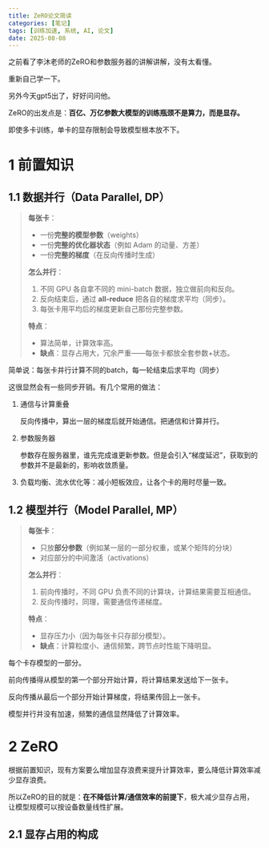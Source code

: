 ```yaml
---
title: ZeRO论文简读
categories: [笔记]
tags: [训练加速, 系统, AI, 论文]
date: 2025-08-08
---
```


之前看了李沐老师的ZeRO和参数服务器的讲解讲解，没有太看懂。

重新自己学一下。

另外今天gpt5出了，好好问问他。

<!--more-->

ZeRO的出发点是：**百亿、万亿参数大模型的训练瓶颈不是算力，而是显存。**

即使多卡训练，单卡的显存限制会导致模型根本放不下。



# 1 前置知识

## 1.1 数据并行（Data Parallel, DP）

> **每张卡**：
>
> - 一份**完整的模型参数**（weights）
> - 一份**完整的优化器状态**（例如 Adam 的动量、方差）
> - 一份**完整的梯度**（在反向传播时生成）
>
> **怎么并行**：
>
> 1. 不同 GPU 各自拿不同的 mini-batch 数据，独立做前向和反向。
> 2. 反向结束后，通过 **all-reduce** 把各自的梯度求平均（同步）。
> 3. 每张卡用平均后的梯度更新自己那份完整参数。
>
> **特点**：
>
> - 算法简单，计算效率高。
> - **缺点**：显存占用大，冗余严重——每张卡都放全套参数+状态。

简单说：每张卡并行计算不同的batch，每一轮结束后求平均（同步）

这很显然会有一些同步开销。有几个常用的做法：

1. 通信与计算重叠

    反向传播中，算出一层的梯度后就开始通信。把通信和计算并行。

2. 参数服务器

    参数存在服务器里，谁先完成谁更新参数。但是会引入“梯度延迟”，获取到的参数并不是最新的，影响收敛质量。

3. 负载均衡、流水优化等：减小短板效应，让各个卡的用时尽量一致。



## 1.2 模型并行（Model Parallel, MP）

> **每张卡**：
>
> - 只放**部分参数**（例如某一层的一部分权重，或某个矩阵的分块）
> - 对应部分的中间激活（activations）
>
> **怎么并行**：
>
> 1. 前向传播时，不同 GPU 负责不同的计算块，计算结果需要互相通信。
> 2. 反向传播时，同理，需要通信传递梯度。
>
> **特点**：
>
> - 显存压力小（因为每张卡只存部分模型）。
> - **缺点**：计算粒度小、通信频繁，跨节点时性能下降明显。

每个卡存模型的一部分。

前向传播得从模型的第一个部分开始计算，将计算结果发送给下一张卡。

反向传播从最后一个部分开始计算梯度，将结果传回上一张卡。

模型并行并没有加速，频繁的通信显然降低了计算效率。



# 2 ZeRO

根据前置知识，现有方案要么增加显存浪费来提升计算效率，要么降低计算效率减少显存浪费。

所以ZeRO的目的就是：**在不降低计算/通信效率的前提下**，极大减少显存占用，让模型规模可以按设备数量线性扩展。



## 2.1 显存占用的构成

